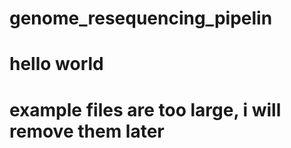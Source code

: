 # genome_resequencing_pipelin
# hello world
# example files are too large, i will remove them later
